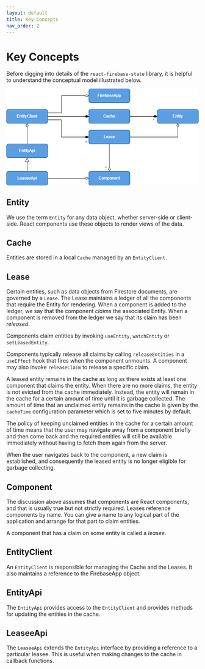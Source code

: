 ```yaml
---
layout: default
title: Key Concepts
nav_order: 2
---
```


# Key Concepts

Before digging into details of the `react-firebase-state` library, it is helpful
to understand the conceptual model illustrated below.

![Conceptual Model](../assets/images/conceptual_model.png)

## Entity
We use the term `Entity` for any data object, whether server-side or client-side.
React components use these objects to render views of the data.

## Cache
Entities are stored in a local `Cache` managed by an `EntityClient`.

## Lease
Certain entities, such as data objects from Firestore documents, are governed by a `Lease`.
The Lease maintains a ledger of all the components that require the Entity for rendering. 
When a component is added to the ledger, we say that the component *claims* the associated
Entity.  When a component is removed from the ledger we say that its claim has been *released*.

Components claim entities by invoking `useEntity`, `watchEntity` or `setLeasedEntity`.

Components typically release all claims by calling `releaseEntities` in a `useEffect` hook that fires
when the component unmounts.  A component may also invoke `releaseClaim` to release a specific claim.

A leased entity remains in the cache as long as there exists at least one component that claims
the entity.  When there are no more claims, the entity is not evicted from the cache immediately.
Instead, the entity will remain in the cache for a certain amount of time until it is 
garbage collected. The amount of time that an unclaimed entity remains in the cache is given by 
the `cacheTime` configuration parameter which is set to five minutes by default.

The policy of keeping unclaimed entities in the cache for a certain amount of time means that the
user may navigate away from a component briefly and then come back and the required entities will
still be available immediately without having to fetch them again from the server.

When the user navigates back to the component, a new claim is established, and consequently the leased 
entity is no longer eligible for garbage collecting.

## Component

The discussion above assumes that components are React components, and that is usually true but 
not strictly required. Leases reference components by name.  You can give a name to any logical part 
of the application and arrange for that part to claim entities.

A component that has a claim on some entity is called a *leasee*.

## EntityClient

An `EntityClient` is responsible for managing the Cache and the Leases.  It also maintains a
reference to the FirebaseApp object.

## EntityApi
The `EntityApi` provides access to the `EntityClient` and provides methods for updating the
entities in the cache.

## LeaseeApi
The `LeaseeApi` extends the `EntityApi` interface by providing a reference to a particular
leasee. This is useful when making changes to the cache in callback functions.



